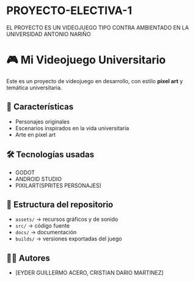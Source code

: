 # PROYECTO-ELECTIVA-1
EL PROYECTO ES UN VIDEOJUEGO TIPO CONTRA AMBIENTADO EN LA UNIVERSIDAD ANTONIO NARIÑO
# 🎮 Mi Videojuego Universitario

Este es un proyecto de videojuego en desarrollo, con estilo **pixel art** y temática universitaria.  

## 🚀 Características
- Personajes originales
- Escenarios inspirados en la vida universitaria
- Arte en pixel art

## 🛠️ Tecnologías usadas
- GODOT
- ANDROID STUDIO
- PIXILART(SPRITES PERSONAJES)

## 📂 Estructura del repositorio
- `assets/` → recursos gráficos y de sonido
- `src/` → código fuente
- `docs/` → documentación
- `builds/` → versiones exportadas del juego

## 👨‍💻 Autores
- [EYDER GUILLERMO ACERO, CRISTIAN DARIO MARTINEZ]

